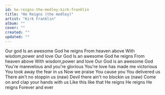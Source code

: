 ```yaml
---
id: he-reigns-the-medley-kirk-franklin
title: "He Reigns (the medley)"
artist: "Kirk Franklin"
album: ""
cover: ""
created: ""
updated: ""
---
```


Our god
Is an awesome God he reigns
From heaven above
With wisdom,power and love
Our God
Is an awesome God he reigns
From heaven above
With wisdom,power and love
Our God is an awesome God
You're marevelous and you're glorious
You're love has made me victorious
You took away the fear in us
Now we praise You cause you
You delivered us
There ain't no stoppin us (naw)
Devil there ain't no blockin us (naw)
Come on and clap your hands with us
Like this like that
He reigns
He reigns
He reigns
Forever and ever